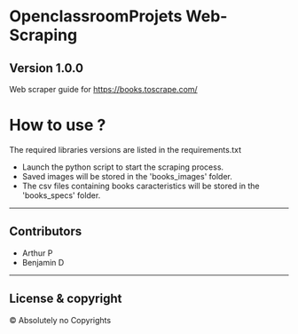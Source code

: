 # OpenclassroomProjets Web-Scraping
Version 1.0.0
---
Web scraper guide for https://books.toscrape.com/

# How to use ?
The required libraries versions are listed in the requirements.txt
* Launch the python script to start the scraping process.
* Saved images will be stored in the 'books_images' folder.
* The csv files containing books caracteristics will be stored in the 'books_specs' folder.
---
## Contributors
* Arthur P
* Benjamin D
---
## License & copyright
© Absolutely no Copyrights 
